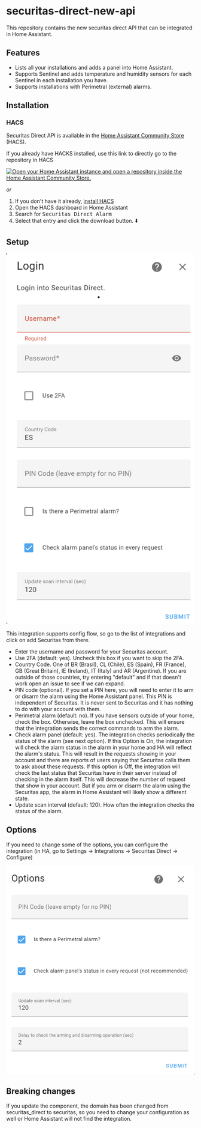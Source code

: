 # securitas-direct-new-api
This repository contains the new securitas direct API that can be integrated in Home Assistant.

## Features

- Lists all your installations and adds a panel into Home Assistant.
- Supports Sentinel and adds temperature and humidity sensors for each Sentinel in each installation you have.
- Supports installations with Perimetral (external) alarms.

## Installation

### HACS

Securitas Direct API is available in the [Home Assistant Community Store](https://hacs.xyz/) (HACS).

If you already have HACKS installed, use this link to directly go to the repository in HACS

[![Open your Home Assistant instance and open a repository inside the Home Assistant Community Store.](https://my.home-assistant.io/badges/hacs_repository.svg)](https://my.home-assistant.io/redirect/hacs_repository/?owner=guerrerotook&repository=securitas-direct-new-api)

_or_

1. If you don't have it already, [install HACS](https://www.hacs.xyz/docs/use/download/download/)
2. Open the HACS dashboard in Home Assistant
3. Search for <kbd>Securitas Direct Alarm</kbd>
4. Select that entry and click the download button. ⬇️

## Setup
![Options](./docs/images/setup.png)

This integration supports config flow, so go to the list of integrations and click on add Securitas from there.

- Enter the username and password for your Securitas account.
- Use 2FA (default: yes). Uncheck this box if you want to skip the 2FA. 
- Country Code. One of BR (Brasil), CL (Chile), ES (Spain), FR (France), GB (Great Britain), IE (Ireland), IT (Italy) and AR (Argentine). If you are outside of those countries, try entering "default" and if that doesn't work open an issue to see if we can expand.
- PIN code (optional). If you set a PIN here, you will need to enter it to arm or disarm the alarm using the Home Assistant panel. This PIN is independent of Securitas. It is never sent to Securitas and it has nothing to do with your account with them.
- Perimetral alarm (default: no). If you have sensors outside of your home, check the box. Otherwise, leave the box unchecked. This will ensure that the integration sends the correct commands to arm the alarm.
- Check alarm panel (default: yes). The integration checks periodically the status of the alarm (see next option). If this Option is On, the integration will check the alarm status in the alarm in your home and HA will reflect the alarm's status. This will result in the requests showing in your account and there are reports of users saying that Securitas calls them to ask about these requests. If this option is Off, the integration will check the last status that Securitas have in their server instead of checking in the alarm itself. This will decrease the number of request that show in your account. But if you arm or disarm the alarm using the Securitas app, the alarm in Home Assistant will likely show a different state.
- Update scan interval (default: 120). How often the integration checks the status of the alarm.

## Options
If you need to change some of the options, you can configure the integration (in HA, go to Settings -> Integrations -> Securitas Direct -> Configure)

![Options](./docs/images/options.png)


## Breaking changes

If you update the component, the domain has been changed from securitas_direct to securitas, so you need to change your configuration as well or Home Assistant will not find the integration.
